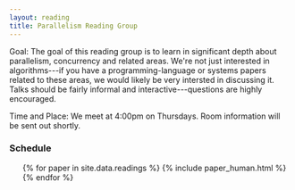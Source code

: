 ```yaml
---
layout: reading
title: Parallelism Reading Group
---
```


Goal: The goal of this reading group is to learn in significant depth about parallelism, concurrency and related areas. We're not just interested in algorithms---if you have a programming-language or systems papers related to these areas, we would likely be very intersted in discussing it. Talks should be fairly informal and interactive---questions are highly encouraged. 

Time and Place: We meet at 4:00pm on Thursdays. Room information will be sent out shortly.

### Schedule

<ul>
{% for paper in site.data.readings %}
  {% include paper_human.html %}
{% endfor %}
</ul>
